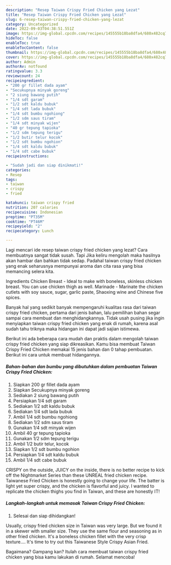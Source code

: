 ```yaml
---
description: "Resep Taiwan Crispy Fried Chicken yang Lezat"
title: "Resep Taiwan Crispy Fried Chicken yang Lezat"
slug: 6-resep-taiwan-crispy-fried-chicken-yang-lezat
category: Uncategorized
date: 2022-09-03T04:38:51.551Z
image: https://img-global.cpcdn.com/recipes/145555b18ba8dfa4/680x482cq70/taiwan-crispy-fried-chicken-foto-resep-utama.jpg
hideToc: false
enableToc: true
enableTocContent: false
thumbnail: https://img-global.cpcdn.com/recipes/145555b18ba8dfa4/680x482cq70/taiwan-crispy-fried-chicken-foto-resep-utama.jpg
cover: https://img-global.cpcdn.com/recipes/145555b18ba8dfa4/680x482cq70/taiwan-crispy-fried-chicken-foto-resep-utama.jpg
author: Admin
authorAv: notfound
ratingvalue: 3.3
reviewcount: 24
recipeingredient:
- "200 gr fillet dada ayam"
- "Secukupnya minyak goreng"
- "2 siung bawang putih"
- "1/4 sdt garam"
- "1/2 sdt kaldu bubuk"
- "1/4 sdt lada bubuk"
- "1/4 sdt bumbu ngohiong"
- "1/2 sdm saus tiram"
- "1/4 sdt minyak wijen"
- "40 gr tepung tapioka"
- "1/2 sdm tepung terigu"
- "1/2 butir telur kocok"
- "1/2 sdt bumbu ngohion"
- "1/4 sdt kaldu bubuk"
- "1/4 sdt cabe bubuk"
recipeinstructions:

- "Sudah jadi dan siap dinikmati!"
categories:
- Resep
tags:
- taiwan
- crispy
- fried

katakunci: taiwan crispy fried 
nutrition: 207 calories
recipecuisine: Indonesian
preptime: "PT35M"
cooktime: "PT46M"
recipeyield: "2"
recipecategory: Lunch

---
```



Lagi mencari ide resep taiwan crispy fried chicken yang lezat? Cara membuatnya sangat tidak susah. Tapi Jika keliru mengolah maka hasilnya akan hambar dan bahkan tidak sedap. Padahal taiwan crispy fried chicken yang enak seharusnya mempunyai aroma dan cita rasa yang bisa memancing selera kita.


Ingredients Chicken Breast - Ideal to make with boneless, skinless chicken breast. You can use chicken thigh as well. Marinade - Marinate the chicken cutlets with soy sauce, sugar, garlic paste, Shaoxing wine and Chinese five spices.

Banyak hal yang sedikit banyak mempengaruhi kualitas rasa dari taiwan crispy fried chicken, pertama dari jenis bahan, lalu pemilihan bahan segar sampai cara membuat dan menghidangkannya. Tidak usah pusing jika ingin menyiapkan taiwan crispy fried chicken yang enak di rumah, karena asal sudah tahu triknya maka hidangan ini dapat jadi sajian istimewa.


Berikut ini ada beberapa cara mudah dan praktis dalam mengolah taiwan crispy fried chicken yang siap dikreasikan. Kamu bisa membuat Taiwan Crispy Fried Chicken memakai 15 jenis bahan dan 0 tahap pembuatan. Berikut ini cara untuk membuat hidangannya.

<!--inarticleads1-->

##### Bahan-bahan dan bumbu yang dibutuhkan dalam pembuatan Taiwan Crispy Fried Chicken:

1. Siapkan 200 gr fillet dada ayam
1. Siapkan Secukupnya minyak goreng
1. Sediakan 2 siung bawang putih
1. Persiapkan 1/4 sdt garam
1. Sediakan 1/2 sdt kaldu bubuk
1. Sediakan 1/4 sdt lada bubuk
1. Ambil 1/4 sdt bumbu ngohiong
1. Sediakan 1/2 sdm saus tiram
1. Gunakan 1/4 sdt minyak wijen
1. Ambil 40 gr tepung tapioka
1. Gunakan 1/2 sdm tepung terigu
1. Ambil 1/2 butir telur, kocok
1. Siapkan 1/2 sdt bumbu ngohion
1. Persiapkan 1/4 sdt kaldu bubuk
1. Ambil 1/4 sdt cabe bubuk


CRISPY on the outside, JUICY on the inside, there is no better recipe to kick off the Nightmarket Series than these UNREAL fried chicken recipe. Taiwanese Fried Chicken is honestly going to change your life. The batter is light yet super crispy, and the chicken is flavorful and juicy. I wanted to replicate the chicken thighs you find in Taiwan, and these are honestly IT! 

<!--inarticleads2-->

##### Langkah-langkah untuk memasak Taiwan Crispy Fried Chicken:


1. Selesai dan siap dihidangkan!

Usually, crispy fried chicken size in Taiwan was very large. But we found it in a skewer with smaller size. They use the same flour and seasoning as in other fried chicken. It&#39;s a boneless chicken fillet with the very crisp texture…. It&#39;s time to try out this Taiwanese Style Crispy Asian Fried. 

Bagaimana? Gampang kan? Itulah cara membuat taiwan crispy fried chicken yang bisa kamu lakukan di rumah. Selamat mencoba!
